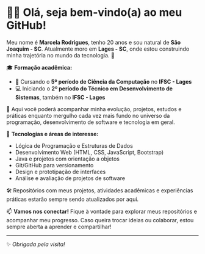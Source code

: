 # 👩‍💻 Olá, seja bem-vindo(a) ao meu GitHub!

Meu nome é **Marcela Rodrigues**, tenho 20 anos e sou natural de **São Joaquim - SC**. Atualmente moro em **Lages - SC**, onde estou construindo minha trajetória no mundo da tecnologia. 🌱

🎓 **Formação acadêmica:**
- 📘 Cursando o **5º período de Ciência da Computação** no **IFSC - Lages**
- 💻 Iniciando o **2º período do Técnico em Desenvolvimento de Sistemas**, também no **IFSC - Lages**

🚀 Aqui você poderá acompanhar minha evolução, projetos, estudos e práticas enquanto mergulho cada vez mais fundo no universo da programação, desenvolvimento de software e tecnologia em geral.

🔧 **Tecnologias e áreas de interesse:**
- Lógica de Programação e Estruturas de Dados
- Desenvolvimento Web (HTML, CSS, JavaScript, Bootstrap)
- Java e projetos com orientação a objetos
- Git/GitHub para versionamento
- Design e prototipação de interfaces
- Análise e avaliação de projetos de software

🛠️ Repositórios com meus projetos, atividades acadêmicas e experiências práticas estarão sempre sendo atualizados por aqui.

📫 **Vamos nos conectar!**
Fique à vontade para explorar meus repositórios e acompanhar meu progresso. Caso queira trocar ideias ou colaborar, estou sempre aberta a aprender e compartilhar!

---

✨ *Obrigada pela visita!*  

  
